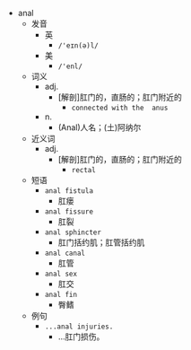 - anal
  - 发音
    - 英
      - `/'eɪn(ə)l/`
    - 美
      - `/'enl/`
  - 词义
    - adj.
      - [解剖]肛门的，直肠的；肛门附近的
        - `connected with the  anus `
    - n.
      - (Anal)人名；(土)阿纳尔
  - 近义词
    - adj.
      - [解剖]肛门的，直肠的；肛门附近的
        - `rectal`
  - 短语
    - `anal fistula`
      - 肛瘘 
    - `anal fissure`
      - 肛裂 
    - `anal sphincter`
      - 肛门括约肌；肛管括约肌 
    - `anal canal`
      - 肛管 
    - `anal sex`
      - 肛交 
    - `anal fin`
      - 臀鳍 
  - 例句
    - `...anal injuries.`
      - …肛门损伤。

